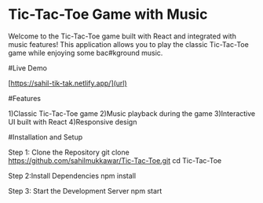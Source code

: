 ﻿# Tic-Tac-Toe Game with Music
Welcome to the Tic-Tac-Toe game built with React and integrated with music features! This application allows you to play the classic Tic-Tac-Toe game while enjoying some bac#kground music.

#Live Demo

[https://sahil-tik-tak.netlify.app/](url)


#Features

1)Classic Tic-Tac-Toe game
2)Music playback during the game
3)Interactive UI built with React
4)Responsive design

#Installation and Setup

Step 1: Clone the Repository
git clone https://github.com/sahilmukkawar/Tic-Tac-Toe.git
cd Tic-Tac-Toe

Step 2:Install Dependencies
npm install

Step 3: Start the Development Server
npm start


